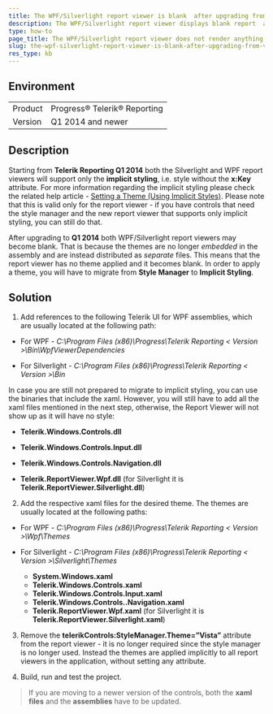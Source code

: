 ```yaml
---
title: The WPF/Silverlight report viewer is blank  after upgrading from version prior to Q1 2014 to Q1 2014 or later
description: The WPF/Silverlight report viewer displays blank report  after upgrading from version prior to Q1 2014 to Q1 2014 or later.
type: how-to
page_title: The WPF/Silverlight report viewer does not render anything after upgrading from version prior to Q1 2014 to Q1 2014 or later
slug: the-wpf-silverlight-report-viewer-is-blank-after-upgrading-from-version-prior-to-q1-2014-to-q1-2014-or-later
res_type: kb
---
```


## Environment

<table>
	<tr>
		<td>Product</td>
		<td>Progress® Telerik® Reporting</td>
	</tr>
		<tr>
		<td>Version</td>
		<td>Q1 2014 and newer</td>
	</tr>
</table>


## Description

Starting from **Telerik Reporting Q1 2014** both the Silverlight and WPF report viewers will support only the **implicit styling**, i.e. style without the **x:Key** attribute. For more information regarding the implicit styling please check the related help article - [Setting a Theme (Using Implicit Styles)](../wpf-report-viewer-implicit-styles). Please note that this is valid only for the report viewer - if you have controls that need the style manager and the new report viewer that supports only implicit styling, you can still do that.
 
After upgrading to **Q1 2014** both WPF/Silverlight report viewers may become blank. That is because the themes are no longer *embedded* in the assembly and are instead distributed as *separate* files. This means that the report viewer has no theme applied and it becomes blank. In order to apply a theme, you will have to migrate from **Style Manager** to **Implicit Styling**.

## Solution
 
1. Add references to the following Telerik UI for WPF assemblies, which are usually located at the following path:

 - For WPF - *C:\Program Files (x86)\Progress\Telerik Reporting < Version >\Bin\WpfViewerDependencies*
 
 - For Silverlight - *C:\Program Files (x86)\Progress\Telerik Reporting < Version >\Bin*
 
 In case you are still not prepared to migrate to implicit styling, you can use the binaries that include the xaml. However, you will still have to add all the xaml files mentioned in the next step, otherwise, the Report Viewer will not show up as it will have no style:

   - **Telerik.Windows.Controls.dll**
 
   - **Telerik.Windows.Controls.Input.dll**
 
   - **Telerik.Windows.Controls.Navigation.dll**
 
   - **Telerik.ReportViewer.Wpf.dll** (for Silverlight it is **Telerik.ReportViewer.Silverlight.dll**)

2. Add the respective xaml files for the desired theme. The themes are usually located at the following paths:

- For WPF -  *C:\Program Files (x86)\Progress\Telerik Reporting < Version >\Wpf\Themes*

- For Silverlight - *C:\Program Files (x86)\Progress\Telerik Reporting < Version >\Silverlight\Themes*

  - **System.Windows.xaml**
  - **Telerik.Windows.Controls.xaml**
  - **Telerik.Windows.Controls.Input.xaml**
  - **Telerik.Windows.Controls..Navigation.xaml**
  - **Telerik.ReportViewer.Wpf.xaml** (for Silverlight it is **Telerik.ReportViewer.Silverlight.xaml**)

3. Remove the **telerikControls:StyleManager.Theme=”Vista”** attribute from the report viewer - it is no longer required since the style manager is no longer used. Instead the themes are applied implicitly to all report viewers in the application, without setting any attribute.

4. Build, run and test the project.

> If you are moving to a newer version of the controls, both the **xaml files** and the **assemblies** have to be updated.
